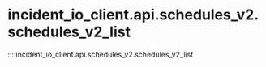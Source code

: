 # incident_io_client.api.schedules_v2.schedules_v2_list

::: incident_io_client.api.schedules_v2.schedules_v2_list